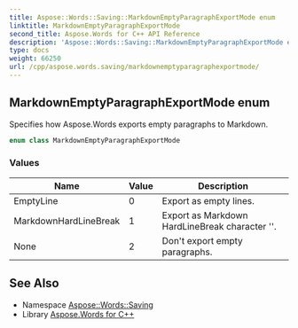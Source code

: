 ```yaml
---
title: Aspose::Words::Saving::MarkdownEmptyParagraphExportMode enum
linktitle: MarkdownEmptyParagraphExportMode
second_title: Aspose.Words for C++ API Reference
description: 'Aspose::Words::Saving::MarkdownEmptyParagraphExportMode enum. Specifies how Aspose.Words exports empty paragraphs to Markdown in C++.'
type: docs
weight: 66250
url: /cpp/aspose.words.saving/markdownemptyparagraphexportmode/
---
```

## MarkdownEmptyParagraphExportMode enum


Specifies how Aspose.Words exports empty paragraphs to Markdown.

```cpp
enum class MarkdownEmptyParagraphExportMode
```

### Values

| Name | Value | Description |
| --- | --- | --- |
| EmptyLine | 0 | Export as empty lines. |
| MarkdownHardLineBreak | 1 | Export as Markdown HardLineBreak character '\'. |
| None | 2 | Don't export empty paragraphs. |

## See Also

* Namespace [Aspose::Words::Saving](../)
* Library [Aspose.Words for C++](../../)
